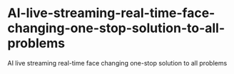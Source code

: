 # AI-live-streaming-real-time-face-changing-one-stop-solution-to-all-problems
AI live streaming real-time face changing one-stop solution to all problems
